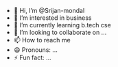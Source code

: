 - 👋 Hi, I’m @Srijan-mondal
- 👀 I’m interested in business 
- 🌱 I’m currently learning b.tech cse
- 💞️ I’m looking to collaborate on ...
- 📫 How to reach me 
- 😄 Pronouns: ...
- ⚡ Fun fact: ...

<!---
Srijan-mondal/Srijan-mondal is a ✨ special ✨ repository because its `README.md` (this file) appears on your GitHub profile.
You can click the Preview link to take a look at your changes.
--->
